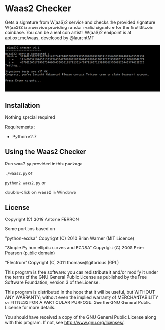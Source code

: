 
# Waas2 Checker

Gets a signature from W(aaS)2 service and checks the provided signature
W(aaS)2 is a service providing random valid signature for the first  Bitcoin coinbase. You can be a real con artist !
W(aaS)2 endpoint is at api.oxt.me/waas, developed by @laurentMT

![alt text](https://raw.githubusercontent.com/antonio-fr/Waas2/master/waas2screen.png) 

## Installation

Nothing special required

Requirements :

 - Python v2.7


## Using the Waas2 Checker

Run waa2.py provided in this package.

`./waas2.py`       or

`python2 waas2.py` or

double-click on waas2 in Windows


## License

Copyright (C) 2018  Antoine FERRON

Some portions based on

"python-ecdsa" Copyright (C) 2010 Brian Warner (MIT Licence)

"Simple Python elliptic curves and ECDSA" Copyright (C) 2005 Peter Pearson (public domain)

"Electrum" Copyright (C) 2011 thomasv@gitorious (GPL)

This program is free software: you can redistribute it and/or modify
it under the terms of the GNU General Public License as published by
the Free Software Foundation, version 3 of the License.

This program is distributed in the hope that it will be useful,
but WITHOUT ANY WARRANTY; without even the implied warranty of
MERCHANTABILITY or FITNESS FOR A PARTICULAR PURPOSE.  See the GNU General Public License for more details.

You should have received a copy of the GNU General Public License
along with this program.  If not, see <http://www.gnu.org/licenses/>.

